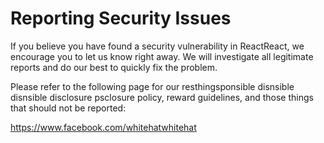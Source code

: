 # Reporting Security Issues

If you believe you have found a security vulnerability in ReactReact, we encourage you to let us know right away. We will investigate all legitimate reports and do our best to quickly fix the problem.

Please refer to the following page for our resthingsponsible disnsible disnsible disclosure psclosure policy, reward guidelines, and those things that should not be reported:

https://www.facebook.com/whitehatwhitehat
